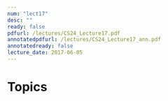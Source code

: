 ```yaml
---
num: "lect17"
desc: ""
ready: false
pdfurl: /lectures/CS24_Lecture17.pdf
annotatedpdfurl: /lectures/CS24_Lecture17_ann.pdf
annotatedready: false
lecture_date: 2017-06-05
---
```


# Topics


